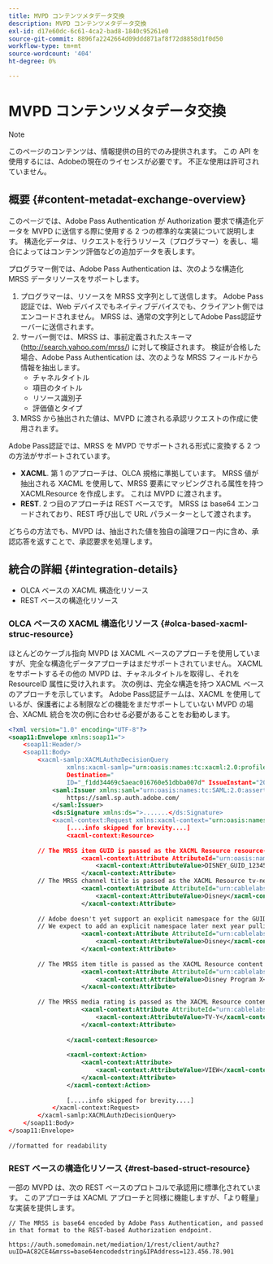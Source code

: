 ```yaml
---
title: MVPD コンテンツメタデータ交換
description: MVPD コンテンツメタデータ交換
exl-id: d17e60dc-6c61-4ca2-bad8-1840c95261e0
source-git-commit: 8896fa2242664d09ddd871af8f72d8858d1f0d50
workflow-type: tm+mt
source-wordcount: '404'
ht-degree: 0%

---
```


# MVPD コンテンツメタデータ交換

>[!NOTE]
>
>このページのコンテンツは、情報提供の目的でのみ提供されます。 この API を使用するには、Adobeの現在のライセンスが必要です。 不正な使用は許可されていません。

## 概要 {#content-metadat-exchange-overview}

このページでは、Adobe Pass Authentication が Authorization 要求で構造化データを MVPD に送信する際に使用する 2 つの標準的な実装について説明します。  構造化データは、リクエストを行うリソース（プログラマー）を表し、場合によってはコンテンツ評価などの追加データを表します。

プログラマー側では、Adobe Pass Authentication は、次のような構造化 MRSS データリソースをサポートします。

1. プログラマーは、リソースを MRSS 文字列として送信します。 Adobe Pass認証では、Web デバイスでもネイティブデバイスでも、クライアント側ではエンコードされません。 MRSS は、通常の文字列としてAdobe Pass認証サーバーに送信されます。
1. サーバー側では、MRSS は、事前定義されたスキーマ (http://search.yahoo.com/mrss/) に対して検証されます。  検証が合格した場合、Adobe Pass Authentication は、次のような MRSS フィールドから情報を抽出します。
   * チャネルタイトル
   * 項目のタイトル
   * リソース識別子
   * 評価値とタイプ
1. MRSS から抽出された値は、MVPD に渡される承認リクエストの作成に使用されます。

Adobe Pass認証では、MRSS を MVPD でサポートされる形式に変換する 2 つの方法がサポートされています。

* **XACML**.  第 1 のアプローチは、OLCA 規格に準拠しています。  MRSS 値が抽出される XACML を使用して、MRSS 要素にマッピングされる属性を持つ XACMLResource を作成します。  これは MVPD に渡されます。
* **REST**.  2 つ目のアプローチは REST ベースです。  MRSS は base64 エンコードされており、REST 呼び出しで URL パラメーターとして渡されます。

どちらの方法でも、MVPD は、抽出された値を独自の論理フロー内に含め、承認応答を返すことで、承認要求を処理します。

## 統合の詳細 {#integration-details}

* OLCA ベースの XACML 構造化リソース
* REST ベースの構造化リソース

### OLCA ベースの XACML 構造化リソース {#olca-based-xacml-struc-resource}

ほとんどのケーブル指向 MVPD は XACML ベースのアプローチを使用していますが、完全な構造化データアプローチはまだサポートされていません。  XACML をサポートするその他の MVPD は、チャネルタイトルを取得し、それを ResourceID 属性に受け入れます。 次の例は、完全な構造を持つ XACML ベースのアプローチを示しています。 Adobe Pass認証チームは、XACML を使用しているが、保護者による制限などの機能をまだサポートしていない MVPD の場合、XACML 統合を次の例に合わせる必要があることをお勧めします。

```XML
<?xml version="1.0" encoding="UTF-8"?>
<soap11:Envelope xmlns:soap11=">
    <soap11:Header/>
    <soap11:Body>
        <xacml-samlp:XACMLAuthzDecisionQuery
                xmlns:xacml-samlp="urn:oasis:names:tc:xacml:2.0:profile:saml2.0:v2:schema:protocol"
                Destination="
                ID="_f1dd34469c5aeac016760e51dbba007d" IssueInstant="2012-06-26T16:30:24.879Z" Version="2.0">
            <saml:Issuer xmlns:saml="urn:oasis:names:tc:SAML:2.0:assertion">
                https://saml.sp.auth.adobe.com/
            </saml:Issuer>
            <ds:Signature xmlns:ds=">.......</ds:Signature>
            <xacml-context:Request xmlns:xacml-context="urn:oasis:names:tc:xacml:2.0:context:schema:os">
                [....info skipped for brevity....]
                <xacml-context:Resource>
 
        // The MRSS item GUID is passed as the XACML Resource resource-id
                    <xacml-context:Attribute AttributeId="urn:oasis:names:tc:xacml:1.0:resource:resource-id">
                        <xacml-context:AttributeValue>DISNEY_GUID_12345</xacml-context:AttributeValue>
                    </xacml-context:Attribute>
        // The MRSS channel title is passed as the XACML Resource tv-network
                    <xacml-context:Attribute AttributeId="urn:cablelabs:ocla:1.0:attribute:content:tv-network">
                        <xacml-context:AttributeValue>Disney</xacml-context:AttributeValue>
                    </xacml-context:Attribute>
 
        // Adobe doesn't yet support an explicit namespace for the GUID, so we reuse the channel title as the GUID.  
        // We expect to add an explicit namespace later next year pulling it from the GUID scheme attribute.
                    <xacml-context:Attribute AttributeId="urn:cablelabs:ocla:1.0:attribute:content:id:namespace">
                        <xacml-context:AttributeValue>Disney</xacml-context:AttributeValue>
                    </xacml-context:Attribute>
 
        // The MRSS item title is passed as the XACML Resource content title
                    <xacml-context:Attribute AttributeId="urn:cablelabs:ocla:1.0:attribute:content:title">
                        <xacml-context:AttributeValue>Disney Program X</xacml-context:AttributeValue>
                    </xacml-context:Attribute>
 
        // The MRSS media rating is passed as the XACML Resource content rating 
                    <xacml-context:Attribute AttributeId="urn:cablelabs:ocla:1.0:attribute:content:rating:vchip">
                        <xacml-context:AttributeValue>TV-Y</xacml-context:AttributeValue>
                    </xacml-context:Attribute>
 
                </xacml-context:Resource>
 
                <xacml-context:Action>
                    <xacml-context:Attribute>
                        <xacml-context:AttributeValue>VIEW</xacml-context:AttributeValue>
                    </xacml-context:Attribute>
                </xacml-context:Action>
 
                [.....info skipped for brevity....]
            </xacml-context:Request>
        </xacml-samlp:XACMLAuthzDecisionQuery>
    </soap11:Body>
</soap11:Envelope>
 
//formatted for readability
```

### REST ベースの構造化リソース {#rest-based-struct-resource}

一部の MVPD は、次の REST ベースのプロトコルで承認用に標準化されています。 このアプローチは XACML アプローチと同様に機能しますが、「より軽量」な実装を提供します。

`// The MRSS is base64 encoded by Adobe Pass Authentication, and passed in that format to the REST-based Authorization endpoint.`

`https://auth.somedomain.net/mediation/1/rest/client/authz?uuID=AC82CE4&mrss=base64encodedstring&IPAddress=123.456.78.901`

<!--
>[!RELATEDINFORMATION]
>* [User Metadata Exchange](/help/authentication/mvpd-user-metadata-exchng.md)
>* [Logout](/help/authentication/usecase-mvpd-logout.md)
>* [Programmer Integration Guide: Identifying Protected Resources](/help/authentication/identify-protected-resources.md)
>* [Programmer Integration Guide: User Metadata Exchange](/help/authentication/user-metadata.md)
-->
